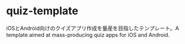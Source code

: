 # quiz-template
iOSとAndroid向けのクイズアプリ作成を量産を目指したテンプレート。A template aimed at mass-producing quiz apps for iOS and Android.
